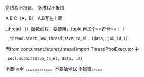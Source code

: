 ﻿
多线程不报错，
多进程不报错

A
B
C（A，B）
A,B写在上面

_thread （）函数线程，要使用，tuple 再加个==逗号==！！

```python
 _thread.start_new_thread(sava_to_el, (data, job_id,))
```

而from concurrent.futures.thread import ThreadPoolExecutor  中
```python
 pool.submit(sava_to_el, data, id)
```
不要tuple 。。。。。。。。。。。。不要括号民
不报错。。。。。
